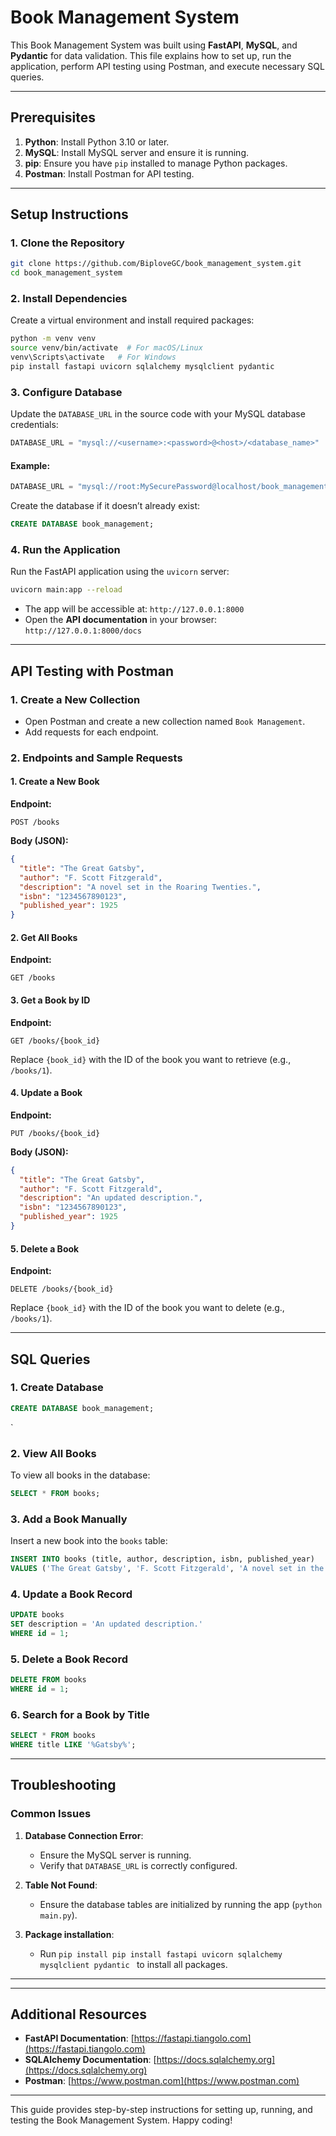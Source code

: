 # Book Management System

This Book Management System was built using **FastAPI**, **MySQL**, and **Pydantic** for data validation. This file explains how to set up, run the application, perform API testing using Postman, and execute necessary SQL queries.

---

## Prerequisites

1. **Python**: Install Python 3.10 or later.
2. **MySQL**: Install MySQL server and ensure it is running.
3. **pip**: Ensure you have `pip` installed to manage Python packages.
4. **Postman**: Install Postman for API testing.

---

## Setup Instructions

### 1. Clone the Repository

```bash
git clone https://github.com/BiploveGC/book_management_system.git
cd book_management_system
```

### 2. Install Dependencies

Create a virtual environment and install required packages:

```bash
python -m venv venv
source venv/bin/activate  # For macOS/Linux
venv\Scripts\activate   # For Windows
pip install fastapi uvicorn sqlalchemy mysqlclient pydantic
```

### 3. Configure Database

Update the `DATABASE_URL` in the source code with your MySQL database credentials:

```python
DATABASE_URL = "mysql://<username>:<password>@<host>/<database_name>"
```

#### Example:

```python
DATABASE_URL = "mysql://root:MySecurePassword@localhost/book_management"
```

Create the database if it doesn’t already exist:

```sql
CREATE DATABASE book_management;
```

### 4. Run the Application

Run the FastAPI application using the `uvicorn` server:

```bash
uvicorn main:app --reload
```

- The app will be accessible at: `http://127.0.0.1:8000`
- Open the **API documentation** in your browser: `http://127.0.0.1:8000/docs`

---

## API Testing with Postman

### 1. Create a New Collection

- Open Postman and create a new collection named `Book Management`.
- Add requests for each endpoint.

### 2. Endpoints and Sample Requests

#### **1. Create a New Book**

**Endpoint:**

```http
POST /books
```

**Body (JSON):**

```json
{
  "title": "The Great Gatsby",
  "author": "F. Scott Fitzgerald",
  "description": "A novel set in the Roaring Twenties.",
  "isbn": "1234567890123",
  "published_year": 1925
}
```

#### **2. Get All Books**

**Endpoint:**

```http
GET /books
```

#### **3. Get a Book by ID**

**Endpoint:**

```http
GET /books/{book_id}
```

Replace `{book_id}` with the ID of the book you want to retrieve (e.g., `/books/1`).

#### **4. Update a Book**

**Endpoint:**

```http
PUT /books/{book_id}
```

**Body (JSON):**

```json
{
  "title": "The Great Gatsby",
  "author": "F. Scott Fitzgerald",
  "description": "An updated description.",
  "isbn": "1234567890123",
  "published_year": 1925
}
```

#### **5. Delete a Book**

**Endpoint:**

```http
DELETE /books/{book_id}
```

Replace `{book_id}` with the ID of the book you want to delete (e.g., `/books/1`).

---

## SQL Queries

### 1. Create Database

```sql
CREATE DATABASE book_management;
```

`

### 2. View All Books

To view all books in the database:

```sql
SELECT * FROM books;
```

### 3. Add a Book Manually

Insert a new book into the `books` table:

```sql
INSERT INTO books (title, author, description, isbn, published_year)
VALUES ('The Great Gatsby', 'F. Scott Fitzgerald', 'A novel set in the Roaring Twenties.', '1234567890123', 1925);
```

### 4. Update a Book Record

```sql
UPDATE books
SET description = 'An updated description.'
WHERE id = 1;
```

### 5. Delete a Book Record

```sql
DELETE FROM books
WHERE id = 1;
```

### 6. Search for a Book by Title

```sql
SELECT * FROM books
WHERE title LIKE '%Gatsby%';
```

---

## Troubleshooting

### Common Issues

1. **Database Connection Error**:

   - Ensure the MySQL server is running.
   - Verify that `DATABASE_URL` is correctly configured.

2. **Table Not Found**:

   - Ensure the database tables are initialized by running the app (`python main.py`).

3. **Package installation**:

   - Run `pip install pip install fastapi uvicorn sqlalchemy mysqlclient pydantic ` to install all packages.

---


---

## Additional Resources

- **FastAPI Documentation**: [https://fastapi.tiangolo.com](https://fastapi.tiangolo.com)
- **SQLAlchemy Documentation**: [https://docs.sqlalchemy.org](https://docs.sqlalchemy.org)
- **Postman**: [https://www.postman.com](https://www.postman.com)

---

This guide provides step-by-step instructions for setting up, running, and testing the Book Management System. Happy coding!


